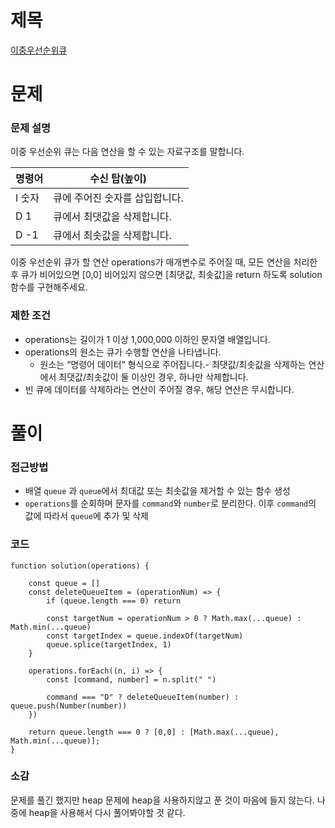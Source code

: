 # 제목

[이중우선순위큐](https://school.programmers.co.kr/learn/courses/30/lessons/42628)

# 문제

### 문제 설명

이중 우선순위 큐는 다음 연산을 할 수 있는 자료구조를 말합니다.

<table class="table">
        <thead><tr>
<th>명령어</th>
<th>수신 탑(높이)</th>
</tr>
</thead>
        <tbody><tr>
<td>I 숫자</td>
<td>큐에 주어진 숫자를 삽입합니다.</td>
</tr>
<tr>
<td>D 1</td>
<td>큐에서 최댓값을 삭제합니다.</td>
</tr>
<tr>
<td>D -1</td>
<td>큐에서 최솟값을 삭제합니다.</td>
</tr>
</tbody>
      </table>

이중 우선순위 큐가 할 연산 operations가 매개변수로 주어질 때, 모든 연산을 처리한 후 큐가 비어있으면 [0,0] 비어있지 않으면 [최댓값, 최솟값]을 return 하도록 solution 함수를 구현해주세요.

### 제한 조건

- operations는 길이가 1 이상 1,000,000 이하인 문자열 배열입니다.
- operations의 원소는 큐가 수행할 연산을 나타냅니다.
  - 원소는 “명령어 데이터” 형식으로 주어집니다.- 최댓값/최솟값을 삭제하는 연산에서 최댓값/최솟값이 둘 이상인 경우, 하나만 삭제합니다.
- 빈 큐에 데이터를 삭제하라는 연산이 주어질 경우, 해당 연산은 무시합니다.

# 풀이

### 접근방법

- 배열 `queue` 과 `queue`에서 최대값 또는 최솟값을 제거할 수 있는 함수 생성
- `operations`를 순회하며 문자를 `command`와 `number`로 분리한다. 이후 `command`의 값에 따라서 `queue`에 추가 및 삭제

### 코드

```
function solution(operations) {

    const queue = []
    const deleteQueueItem = (operationNum) => {
        if (queue.length === 0) return

        const targetNum = operationNum > 0 ? Math.max(...queue) : Math.min(...queue)
        const targetIndex = queue.indexOf(targetNum)
        queue.splice(targetIndex, 1)
    }

    operations.forEach((n, i) => {
        const [command, number] = n.split(" ")

        command === "D" ? deleteQueueItem(number) : queue.push(Number(number))
    })

    return queue.length === 0 ? [0,0] : [Math.max(...queue), Math.min(...queue)];
}
```

### 소감

문제를 풀긴 했지만 heap 문제에 heap을 사용하지않고 푼 것이 마음에 들지 않는다. 나중에 heap을 사용해서 다시 풀어봐야할 것 같다.
